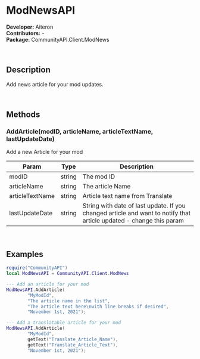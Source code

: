 # ModNewsAPI
**Developer:** Aiteron  
**Contributors:** -  
**Package:** CommunityAPI.Client.ModNews

<br>

## Description
Add news article for your mod updates.

<br>

## Methods

### AddArticle(modID, articleName, articleTextName, lastUpdateDate)
Add a new Article for your mod

| Param           | Type   | Description                                                                                                         |
|-----------------|--------|---------------------------------------------------------------------------------------------------------------------|
| modID           | string | The mod ID                                                                                                          |
| articleName     | string | The article Name                                                                                                    |
| articleTextName | string | Article text name from Translate                                                                                    |
| lastUpdateDate  | string | String with date of last update. If you changed article and want to notify that article updated - change this param |

<br>

## Examples
```lua
require("CommunityAPI")
local ModNewsAPI = CommunityAPI.Client.ModNews

--- Add an article for your mod
ModNewsAPI.AddArticle(
        "MyModId",
        "The article name in the list",
        "The article text here\nwith line breaks if desired",
        "November 1st, 2021");

--- Add a translatable article for your mod
ModNewsAPI.AddArticle(
        "MyModId",
        getText("Translate_Article_Name"),
        getText("Translate_Article_Text"),
        "November 1st, 2021");
```